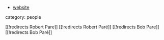 * [website](http://www.mscs.dal.ca/~pare/)

category: people

[[!redirects Robert Pare]]
[[!redirects Robert Paré]]
[[!redirects Bob Pare]]
[[!redirects Bob Paré]]
